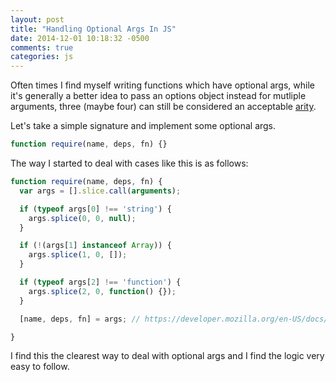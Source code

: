 ```yaml
---
layout: post
title: "Handling Optional Args In JS"
date: 2014-12-01 10:18:32 -0500
comments: true
categories: js
---
```


Often times I find myself writing functions which have optional args, while it's generally a better idea to pass an options object instead for mutliple arguments, three (maybe four) can still be considered an acceptable [arity](http://en.wikipedia.org/wiki/Arity).

Let's take a simple signature and implement some optional args.

```js
function require(name, deps, fn) {}
```

The way I started to deal with cases like this is as follows:

```js
function require(name, deps, fn) {
  var args = [].slice.call(arguments);

  if (typeof args[0] !== 'string') {
    args.splice(0, 0, null);
  }

  if (!(args[1] instanceof Array)) {
    args.splice(1, 0, []);
  }

  if (typeof args[2] !== 'function') {
    args.splice(2, 0, function() {});
  }

  [name, deps, fn] = args; // https://developer.mozilla.org/en-US/docs/Web/JavaScript/Reference/Operators/Destructuring_assignment

}
```

I find this the clearest way to deal with optional args and I find the logic very easy to follow.